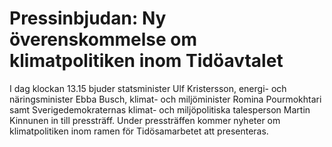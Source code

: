 # Pressinbjudan: Ny överenskommelse om klimatpolitiken inom Tidöavtalet

I dag klockan 13.15 bjuder statsminister Ulf Kristersson, energi- och näringsminister Ebba Busch, klimat- och miljöminister Romina Pourmokhtari samt Sverigedemokraternas klimat- och miljöpolitiska talesperson Martin Kinnunen in till pressträff. Under pressträffen kommer nyheter om klimatpolitiken inom ramen för Tidösamarbetet att presenteras.
